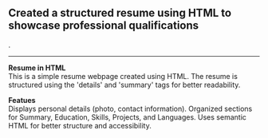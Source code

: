<h2>Created a structured resume using HTML to showcase professional qualifications</h2>.
 <hr>
<section>
   <p>  <strong>Resume in HTML</strong>
      <br>
         This is a simple resume webpage created using HTML. The resume is structured using the 'details' and 'summary' tags 
         for better readability.</p>
</section>
<section>
   <p><strong>Featues</strong>
      <br>
   Displays personal details (photo, contact information).
   Organized sections for Summary, Education, Skills, Projects, and Languages.
   Uses semantic HTML for better structure and accessibility.</p>
</section>
